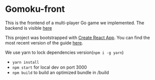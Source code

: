 # Gomoku-front

This is the frontend of a multi-player Go game we implemented.
The backend is visible [here](https://github.com/quentin-sommer/gomoku-back)

This project was bootstrapped with [Create React App](https://github.com/facebookincubator/create-react-app).
You can find the most recent version of the guide [here](https://github.com/facebookincubator/create-react-app/blob/master/packages/react-scripts/template/README.md).

We use yarn to lock dependencies version(`npm i -g yarn`)

* `yarn install`
* `npm start` for local dev on port 3000
* `npm build` to build an optimized bundle in /build
